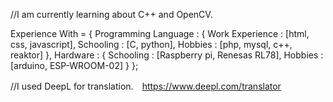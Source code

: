 //I am currently learning about C++ and OpenCV.

Experience With = {
  Programming Language : 
      { Work Experience : [html, css, javascript],
        Schooling       : [C, python],
        Hobbies         : [php, mysql, c++, reaktor]
      },
  Hardware :
      { Schooling       : [Raspberry pi, Renesas RL78],
        Hobbies         : [arduino, ESP-WROOM-02] }
};

//I used DeepL for translation.　https://www.deepl.com/translator
